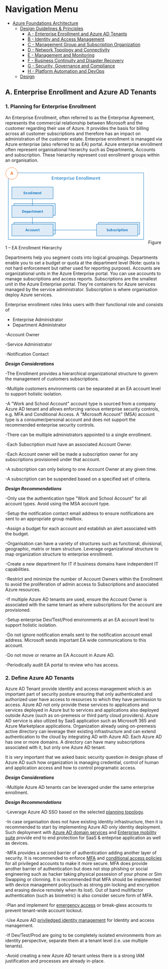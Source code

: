 # Navigation Menu

* [Azure Foundations Architecture](./00-azureFoundations-architecture.md)
  * [Design Guidelines & Principles](./01-azureFoundations-design-guidelines-principles.md)
    * [A - Enterprise Enrollment and Azure AD Tenants](./A-Enterprise-Enrollment-and-Azure-AD-Tenants.md)
    * [B - Identity and Access Management](./B-Identity-and-Access-Management.md)
    * [C - Management Group and Subscription Organization](./C-Management-Group-and-Subscription-Organization.md)
    * [D - Network Topology and Connectivity](./D-Network-Topology-and-Connectivity.md)
    * [E - Management and Monitoring](./E-Management-and-Monitoring.md)
    * [F - Business Continuity and Disaster Recovery](./F-Business-Continuity-and-Disaster-Recovery.md)
    * [G - Security, Governance and Compliance](./G-Security-Governance-and-Compliance.md)
    * [H - Platform Automation and DevOps](./H-Platform-Automation-and-DevOps.md)
  * [Design](./02-azureFoundations-design.md)

## A. Enterprise Enrollment and Azure AD Tenants

### 1. Planning for Enterprise Enrollment

An Enterprise Enrollment, often referred to as the Enterprise Agreement, represents the commercial relationship between Microsoft and the customer regarding their use of Azure. It provides the basis for billing across all customer subscriptions and therefore has an impact on administration of the customer estate. Enterprise enrollment is managed via Azure enterprise (also referred to as EA) portal. Azure enterprise enrollment often represent organisational hierarchy such as Departments, Accounts and subscription. These hierarchy represent cost enrollment groups within an organisation.

[![Azure EA hierarchies.](./media/ea.png "Azure EA hierarchies.")](#)
 Figure 1   – EA Enrollment Hierarchy  

Departments help you segment costs into logical groupings. Departments enable you to set a budget or quota at the department level (Note: quota is not hard enforcement but rather used for reporting purpose). Accounts are organizational units in the Azure Enterprise portal. You can use accounts to manage subscriptions and access reports. Subscriptions are the smallest unit in the Azure Enterprise portal. They're containers for Azure services managed by the service administrator. Subscription is where organisation deploy Azure services.

Enterprise enrollment roles links users with their functional role and consists of

* Enterprise Administrator
* Department Administrator

-Account Owner

-Service Administrator

-Notification Contact

***Design Considerations***

-The Enrollment provides a hierarchical organizational structure to govern the management of customers subscriptions.

-Multiple customers environments can be separated at an EA account level to support holistic isolation.

-A "Work and School Account" account type is sourced from a company Azure AD tenant and allows enforcing various enterprise security controls, e.g. MFA and Conditional Access. A "Microsoft Account" (MSA) account type is a consumer/personal account and does not support the recommended enterprise security controls.

-There can be multiple administrators appointed to a single enrollment.

-Each Subscription must have an associated Account Owner.

-Each Account owner will be made a subscription owner for any subscriptions provisioned under that account.

-A subscription can only belong to one Account Owner at any given time.

-A subscription can be suspended based on a specified set of criteria.

***Design Recommendations***

-Only use the authentication type "Work and School Account" for all account types. Avoid using the MSA account type.

-Setup the notification contact email address to ensure notifications are sent to an appropriate group mailbox.

-Assign a budget for each account and establish an alert associated with the budget.

-Organisation can have a variety of structures such as functional, divisional, geographic, matrix or team structure. Leverage organizational structure to map organization structure to enterprise enrollment.

-Create a new department for IT if business domains have independent IT capabilities.

-Restrict and minimize the number of Account Owners within the Enrollment to avoid the proliferation of admin access to Subscriptions and associated Azure resources.

-If multiple Azure AD tenants are used, ensure the Account Owner is associated with the same tenant as where subscriptions for the account are provisioned.

-Setup enterprise Dev/Test/Prod environments at an EA account level to support holistic isolation.

-Do not ignore notification emails sent to the notification account email address. Microsoft sends important EA wide communications to this account.

-Do not move or rename an EA Account in Azure AD.

-Periodically audit EA portal to review who has access.

### 2. Define Azure AD Tenants

Azure AD Tenant provide identity and access management which is an important part of security posture ensuring that only authenticated and authorized user have access to resources to which they have permission to access.  Azure AD not only provide these services to applications and services deployed in Azure but to services and applications also deployed outside Azure (such as on-premesis or third party cloud providers). Azure AD service is also utlized by SaaS application such as Microsoft 365 and Azure Marketplace applications. Organization already using on-premesis active directory can leverage their existing infrastructure and can extend authentication to the cloud by integrating AD with Azure AD. Each Azure AD has one or more domains. A directory can have many subscriptions associated with it, but only one Azure AD tenant.

It is very important that we asked basic security question in design phase of Azure AD such how organization is managing credential, control of human and application access and how to control programatic access.

***Design Considerations***

-Multiple Azure AD tenants can be leveraged under the same enterprise enrollment.

***Design Recommendations***

-Leverage Azure AD SSO based on the selected [planning topology](https://docs.microsoft.com/en-us/azure/active-directory/hybrid/plan-connect-topologies).

-In case organisation does not have existing identity infrastructure, then it is recommended to start by implementing Azure AD only identity deployment. Such deployment with [Azure AD domain services](https://docs.microsoft.com/en-ca/azure/active-directory-domain-services/) and [Enterprise mobility suite](https://docs.microsoft.com/en-us/mem/intune/fundamentals/what-is-intune) provide end to end protection for SaaS &  enteprise application as well as devices.

-MFA provides a second barrier of authentication adding another layer of security. It is recommended to enforce [MFA](https://docs.microsoft.com/en-us/azure/active-directory/authentication/concept-mfa-howitworks) and  [conditional access policies](https://docs.microsoft.com/en-us/azure/active-directory/conditional-access/overview) for all privileged accounts to make it more secure.  MFA does provide another barrier of authentication but does not stop phishing or social engineering such as hacker taking physical possesion of your phone or Sim Swapping or clonning. It is recommended that MFA should be implemented  with  device management policy(such as strong pin locking and encryption and erasing device remotely when its lost). Out of band multifactor authentication (such as biometric) is also consider secure form of MFA.

-Plan and implement for [emergency access](https://docs.microsoft.com/en-us/azure/active-directory/users-groups-roles/directory-emergency-access) or break-glass accounts to prevent tenant-wide account lockout.

-Use Azure AD [priviledged identity management](https://docs.microsoft.com/en-us/azure/active-directory/privileged-identity-management/pim-configure) for Identity and access management.

-If Dev/Test/Prod are going to be completely isolated environments from an identity perspective, separate them at a tenant level (i.e. use multiple tenants).

-Avoid creating a new Azure AD tenant unless there is a strong IAM justification and processes are already in-place.
